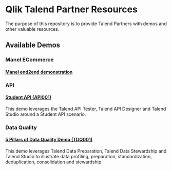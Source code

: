 # Qlik Talend Partner Resources

The purpose of this repository is to provide Talend Partners with demos and other valuable resources. 

## Available Demos

### Manel ECommerce

#### [Manel end2end demonstration](demos/manel)

### API

#### [Student API (API001)](demos/api/api001-student-api)

This demo leverages the Talend API Tester, Talend API Designer and Talend Studio around a Student API scenario.

### Data Quality

#### [5 Pillars of Data Quality Demo (TDQ001)](demos/tdq/tdq001-5-pillars-of-data-quality)

This demo leverages Talend Data Preparation, Talend Data Stewardship and Talend Studio to illustrate data profiling, preparation, standardization, deduplication, consolidation and stewardship.

